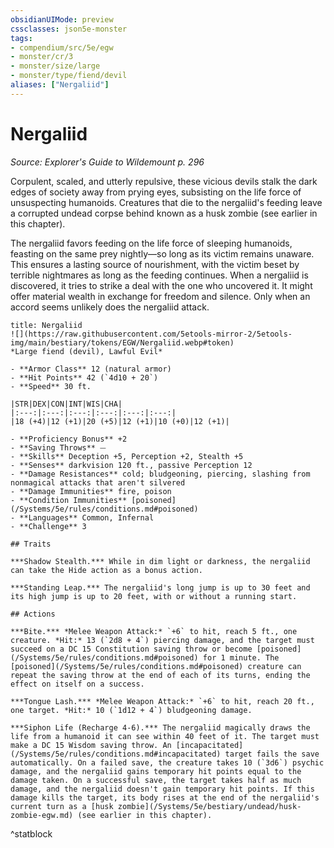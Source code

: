 ```yaml
---
obsidianUIMode: preview
cssclasses: json5e-monster
tags:
- compendium/src/5e/egw
- monster/cr/3
- monster/size/large
- monster/type/fiend/devil
aliases: ["Nergaliid"]
---
```

# Nergaliid
*Source: Explorer's Guide to Wildemount p. 296*  

Corpulent, scaled, and utterly repulsive, these vicious devils stalk the dark edges of society away from prying eyes, subsisting on the life force of unsuspecting humanoids. Creatures that die to the nergaliid's feeding leave a corrupted undead corpse behind known as a husk zombie (see earlier in this chapter).

The nergaliid favors feeding on the life force of sleeping humanoids, feasting on the same prey nightly—so long as its victim remains unaware. This ensures a lasting source of nourishment, with the victim beset by terrible nightmares as long as the feeding continues. When a nergaliid is discovered, it tries to strike a deal with the one who uncovered it. It might offer material wealth in exchange for freedom and silence. Only when an accord seems unlikely does the nergaliid attack.

```ad-statblock
title: Nergaliid
![](https://raw.githubusercontent.com/5etools-mirror-2/5etools-img/main/bestiary/tokens/EGW/Nergaliid.webp#token)
*Large fiend (devil), Lawful Evil*

- **Armor Class** 12 (natural armor)
- **Hit Points** 42 (`4d10 + 20`)
- **Speed** 30 ft.

|STR|DEX|CON|INT|WIS|CHA|
|:---:|:---:|:---:|:---:|:---:|:---:|
|18 (+4)|12 (+1)|20 (+5)|12 (+1)|10 (+0)|12 (+1)|

- **Proficiency Bonus** +2
- **Saving Throws** ⏤
- **Skills** Deception +5, Perception +2, Stealth +5
- **Senses** darkvision 120 ft., passive Perception 12
- **Damage Resistances** cold; bludgeoning, piercing, slashing from nonmagical attacks that aren't silvered
- **Damage Immunities** fire, poison
- **Condition Immunities** [poisoned](/Systems/5e/rules/conditions.md#poisoned)
- **Languages** Common, Infernal
- **Challenge** 3

## Traits

***Shadow Stealth.*** While in dim light or darkness, the nergaliid can take the Hide action as a bonus action.

***Standing Leap.*** The nergaliid's long jump is up to 30 feet and its high jump is up to 20 feet, with or without a running start.

## Actions

***Bite.*** *Melee Weapon Attack:* `+6` to hit, reach 5 ft., one creature. *Hit:* 13 (`2d8 + 4`) piercing damage, and the target must succeed on a DC 15 Constitution saving throw or become [poisoned](/Systems/5e/rules/conditions.md#poisoned) for 1 minute. The [poisoned](/Systems/5e/rules/conditions.md#poisoned) creature can repeat the saving throw at the end of each of its turns, ending the effect on itself on a success.

***Tongue Lash.*** *Melee Weapon Attack:* `+6` to hit, reach 20 ft., one target. *Hit:* 10 (`1d12 + 4`) bludgeoning damage.

***Siphon Life (Recharge 4-6).*** The nergaliid magically draws the life from a humanoid it can see within 40 feet of it. The target must make a DC 15 Wisdom saving throw. An [incapacitated](/Systems/5e/rules/conditions.md#incapacitated) target fails the save automatically. On a failed save, the creature takes 10 (`3d6`) psychic damage, and the nergaliid gains temporary hit points equal to the damage taken. On a successful save, the target takes half as much damage, and the nergaliid doesn't gain temporary hit points. If this damage kills the target, its body rises at the end of the nergaliid's current turn as a [husk zombie](/Systems/5e/bestiary/undead/husk-zombie-egw.md) (see earlier in this chapter).
```
^statblock